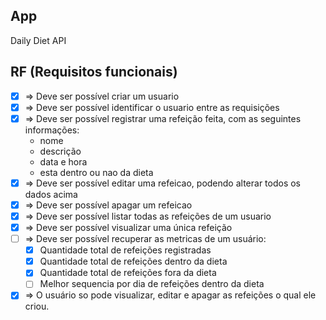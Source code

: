 ## App

Daily Diet API

## RF (Requisitos funcionais)

- [x] => Deve ser possível criar um usuario
- [x] => Deve ser possível identificar o usuario entre as requisições
- [x] => Deve ser possível registrar uma refeição feita, com as seguintes informações:
    -   nome
    -   descrição
    -   data e hora
    -   esta dentro ou nao da dieta
- [x] => Deve ser possível editar uma refeicao, podendo alterar todos os dados acima
- [x] => Deve ser possível apagar um refeicao
- [x] => Deve ser possível listar todas as refeições de um usuario
- [x] => Deve ser possível visualizar uma única refeição
- [ ] => Deve ser possível recuperar as metricas de um usuário:
    - [x]  Quantidade total de refeições registradas
    - [x]  Quantidade total de refeições dentro da dieta
    - [x]  Quantidade total de refeições fora da dieta
    - [ ]  Melhor sequencia por dia de refeições dentro da dieta
- [x] => O usuário so pode visualizar, editar e apagar as refeições o qual ele criou.
